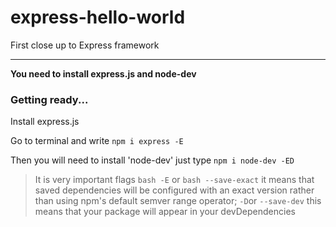 # express-hello-world
First close up to Express framework
***
**You need to install express.js and node-dev**

### Getting ready...

Install express.js

Go to terminal and write `npm i express -E`

Then you will need to install 'node-dev' just type `npm i node-dev -ED`

> It is very important flags ```bash -E``` or ```bash --save-exact``` 
> it means that saved dependencies will be configured with an
> exact version rather than using npm's default semver
> range operator; `-D`or `--save-dev` this means that 
> your package will appear in your devDependencies